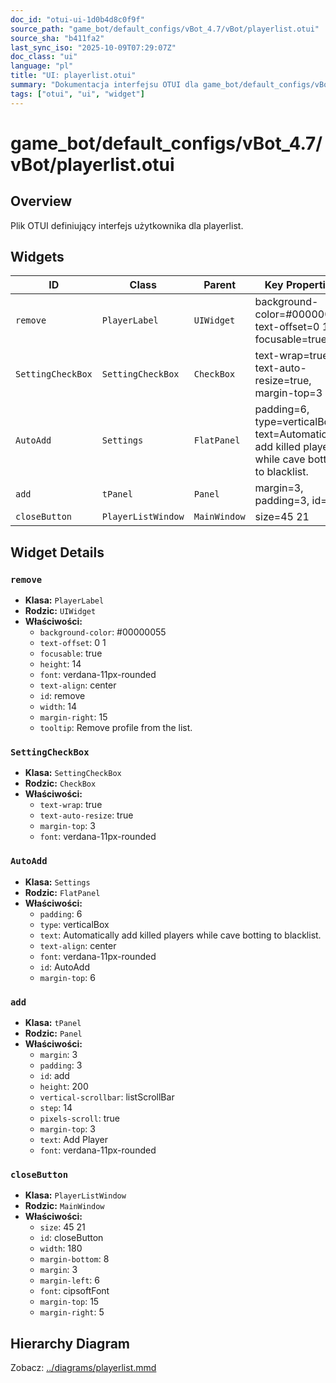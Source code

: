 ```yaml
---
doc_id: "otui-ui-1d0b4d8c0f9f"
source_path: "game_bot/default_configs/vBot_4.7/vBot/playerlist.otui"
source_sha: "b411fa2"
last_sync_iso: "2025-10-09T07:29:07Z"
doc_class: "ui"
language: "pl"
title: "UI: playerlist.otui"
summary: "Dokumentacja interfejsu OTUI dla game_bot/default_configs/vBot_4.7/vBot/playerlist.otui"
tags: ["otui", "ui", "widget"]
---
```


# game_bot/default_configs/vBot_4.7/vBot/playerlist.otui

## Overview

Plik OTUI definiujący interfejs użytkownika dla playerlist.

## Widgets

| ID | Class | Parent | Key Properties |
|----|-------|--------|----------------|
| `remove` | `PlayerLabel` | `UIWidget` | background-color=#00000055, text-offset=0 1, focusable=true |
| `SettingCheckBox` | `SettingCheckBox` | `CheckBox` | text-wrap=true, text-auto-resize=true, margin-top=3 |
| `AutoAdd` | `Settings` | `FlatPanel` | padding=6, type=verticalBox, text=Automatically add killed players while cave botting to blacklist. |
| `add` | `tPanel` | `Panel` | margin=3, padding=3, id=add |
| `closeButton` | `PlayerListWindow` | `MainWindow` | size=45 21 |

## Widget Details

### `remove`

- **Klasa:** `PlayerLabel`
- **Rodzic:** `UIWidget`
- **Właściwości:**
  - `background-color`: #00000055
  - `text-offset`: 0 1
  - `focusable`: true
  - `height`: 14
  - `font`: verdana-11px-rounded
  - `text-align`: center
  - `id`: remove
  - `width`: 14
  - `margin-right`: 15
  - `tooltip`: Remove profile from the list.

### `SettingCheckBox`

- **Klasa:** `SettingCheckBox`
- **Rodzic:** `CheckBox`
- **Właściwości:**
  - `text-wrap`: true
  - `text-auto-resize`: true
  - `margin-top`: 3
  - `font`: verdana-11px-rounded

### `AutoAdd`

- **Klasa:** `Settings`
- **Rodzic:** `FlatPanel`
- **Właściwości:**
  - `padding`: 6
  - `type`: verticalBox
  - `text`: Automatically add killed players while cave botting to blacklist.
  - `text-align`: center
  - `font`: verdana-11px-rounded
  - `id`: AutoAdd
  - `margin-top`: 6

### `add`

- **Klasa:** `tPanel`
- **Rodzic:** `Panel`
- **Właściwości:**
  - `margin`: 3
  - `padding`: 3
  - `id`: add
  - `height`: 200
  - `vertical-scrollbar`: listScrollBar
  - `step`: 14
  - `pixels-scroll`: true
  - `margin-top`: 3
  - `text`: Add Player
  - `font`: verdana-11px-rounded

### `closeButton`

- **Klasa:** `PlayerListWindow`
- **Rodzic:** `MainWindow`
- **Właściwości:**
  - `size`: 45 21
  - `id`: closeButton
  - `width`: 180
  - `margin-bottom`: 8
  - `margin`: 3
  - `margin-left`: 6
  - `font`: cipsoftFont
  - `margin-top`: 15
  - `margin-right`: 5

## Hierarchy Diagram

Zobacz: [../diagrams/playerlist.mmd](../diagrams/playerlist.mmd)
